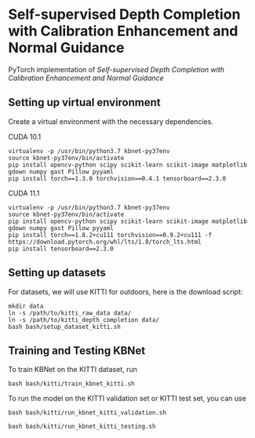 # Self-supervised Depth Completion with Calibration Enhancement and Normal Guidance

PyTorch implementation of *Self-supervised Depth Completion with Calibration Enhancement and Normal Guidance*

## Setting up virtual environment <a name="setting-up"></a>
 Create a virtual environment with the necessary dependencies.

CUDA 10.1
```
virtualenv -p /usr/bin/python3.7 kbnet-py37env
source kbnet-py37env/bin/activate
pip install opencv-python scipy scikit-learn scikit-image matplotlib gdown numpy gast Pillow pyyaml
pip install torch==1.3.0 torchvision==0.4.1 tensorboard==2.3.0
```

CUDA 11.1
```
virtualenv -p /usr/bin/python3.7 kbnet-py37env
source kbnet-py37env/bin/activate
pip install opencv-python scipy scikit-learn scikit-image matplotlib gdown numpy gast Pillow pyyaml
pip install torch==1.8.2+cu111 torchvision==0.9.2+cu111 -f https://download.pytorch.org/whl/lts/1.8/torch_lts.html
pip install tensorboard==2.3.0
```

## Setting up datasets
For datasets, we will use KITTI for outdoors, here is the download script:
```
mkdir data
ln -s /path/to/kitti_raw_data data/
ln -s /path/to/kitti_depth_completion data/
bash bash/setup_dataset_kitti.sh
```
## Training and Testing KBNet <a name="training-kbnet"></a>
To train KBNet on the KITTI dataset, run
```
bash bash/kitti/train_kbnet_kitti.sh
```
To run the model on the KITTI validation set or KITTI test set, you can use
```
bash bash/kitti/run_kbnet_kitti_validation.sh

bash bash/kitti/run_kbnet_kitti_testing.sh
```